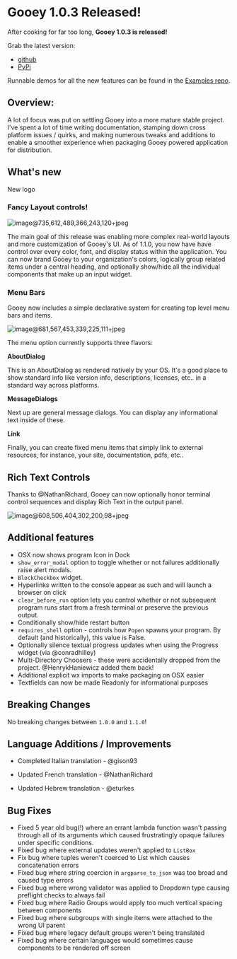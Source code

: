 # Gooey 1.0.3 Released!


After cooking for far too long, **Gooey 1.0.3 is released!**



Grab the latest version:



* [github](https://github.com/chriskiehl/Gooey)
* [PyPi](TODO)



Runnable demos for all the new features can be found in the [Examples repo](https://github.com/chriskiehl/GooeyExamples).

## Overview:


A lot of focus was put on settling Gooey into a more mature stable project. I've spent a lot of time writing documentation, stamping down cross platform issues / quirks, and making numerous tweaks and additions to enable a smoother experience when packaging Gooey powered application for distribution.    


## What's new

New logo





### Fancy Layout controls!



![image@735,612,489,366,243,120+jpeg](https://s3.amazonaws.com/awsblogstore/articles/da7760ce/7c0a2945-image)



The main goal of this release was enabling more complex real-world layouts and more customization of Gooey's UI. As of 1.1.0, you now have have control over every color, font, and display status within the application. You can now brand Gooey to your organization's colors, logically group related items under a central heading, and optionally show/hide all the individual components that make up an input widget.


### Menu Bars

Gooey now includes a simple declarative system for creating top level menu bars and items.

![image@681,567,453,339,225,111+jpeg](https://s3.amazonaws.com/awsblogstore/articles/da7760ce/0c14f2dd-image)



The menu option currently supports three flavors:



**AboutDialog**


This is an AboutDialog as rendered natively by your OS. It's a good place to show standard info like version info, descriptions, licenses, etc.. in a standard way across platforms.



**MessageDialogs**


Next up are general message dialogs. You can display any informational text inside of these.



**Link**



Finally, you can create fixed menu items that simply link to external resources, for instance, your site, documentation, pdfs, etc.. 


## Rich Text Controls

Thanks to @NathanRichard, Gooey can now optionally honor terminal control sequences and display Rich Text in the output panel.

![image@608,506,404,302,200,98+jpeg](https://s3.amazonaws.com/awsblogstore/articles/da7760ce/a0f11901-image)


## Additional features

* OSX now shows program Icon in Dock 
* `show_error_modal` option to toggle whether or not failures additionally raise alert modals.
* `BlockCheckbox` widget.
* Hyperlinks written to the console appear as such and will launch a browser on click
* `clear_before_run` option lets you control whether or not subsequent program runs start from a fresh terminal or preserve the previous output.
* Conditionally show/hide restart button
* `requires_shell` option - controls how `Popen` spawns your program. By default (and historically), this value is False.
* Optionally silence textual progress updates when using the Progress widget (via @conradhilley)
* Multi-Directory Choosers - these were accidentally dropped from the project. @HenrykHaniewicz added them back!
* Additional explicit wx imports to make packaging on OSX easier
* Textfields can now be made Readonly for informational purposes




## Breaking Changes

No breaking changes between `1.0.0` and `1.1.0`!

## Language Additions / Improvements

* Completed Italian translation - @gison93

* Updated French translation - @NathanRichard
* Updated Hebrew translation - @eturkes



## Bug Fixes

* Fixed 5 year old bug(!) where an errant lambda function wasn't passing through all of its arguments which caused frustratingly opaque failures under specific conditions.
* Fixed bug where external updates weren't applied to `ListBox`
* Fix bug where tuples weren't coerced to List which causes concatenation errors
* Fixed bug where string coercion in `argparse_to_json` was too broad and caused type errors
* Fixed bug where wrong validator was applied to Dropdown type causing preflight checks to always fail
* Fixed bug where Radio Groups would apply too much vertical spacing between components
* Fixed bug where subgroups with single items were attached to the wrong UI parent
* Fixed bug where legacy default groups weren't being translated
* Fixed bug where certain languages would sometimes cause components to be rendered off screen


